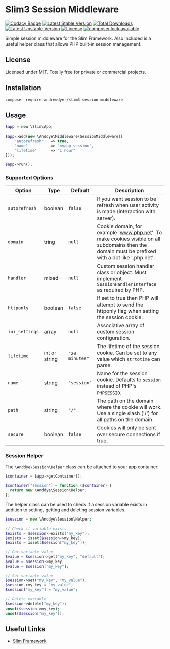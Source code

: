 # Slim3 Session Middleware

[![Codacy Badge](https://api.codacy.com/project/badge/Grade/66698967b6ec44949eb30795f09a435e)](https://www.codacy.com/app/andrewdyer/slim3-session-middleware?utm_source=github.com&amp;utm_medium=referral&amp;utm_content=andrewdyer/slim3-session-middleware&amp;utm_campaign=Badge_Grade)
[![Latest Stable Version](https://poser.pugx.org/andrewdyer/slim3-session-middleware/version)](https://packagist.org/packages/andrewdyer/slim3-session-middleware)
[![Total Downloads](https://poser.pugx.org/andrewdyer/slim3-session-middleware/downloads)](https://packagist.org/packages/andrewdyer/slim3-session-middleware)
[![Latest Unstable Version](https://poser.pugx.org/andrewdyer/slim3-session-middleware/v/unstable)](//packagist.org/packages/andrewdyer/slim3-session-middleware)
[![License](https://poser.pugx.org/andrewdyer/slim3-session-middleware/license)](https://packagist.org/packages/andrewdyer/slim3-session-middleware)
[![composer.lock available](https://poser.pugx.org/andrewdyer/slim3-session-middleware/composerlock)](https://packagist.org/packages/andrewdyer/slim3-session-middleware)

Simple session middleware for the Slim Framework. Also included is a useful helper class that allows PHP built-in session management.

## License

Licensed under MIT. Totally free for private or commercial projects.

## Installation

```bash
composer require andrewdyer/slim3-session-middleware
```

## Usage

```php
$app = new \Slim\App;
    
$app->add(new \Anddye\Middleware\SessionMiddleware([
    "autorefresh"   => true,
    "name"          => "myapp_session",
    "lifetime"      => "1 hour" 
]));
    
$app->run();
```

### Supported Options

| Option | Type | Default | Description |
| --- | --- | --- | --- |
| `autorefresh` | boolean | `false` | If you want session to be refresh when user activity is made (interaction with server). |
| `domain` | tring | `null` | Cookie domain, for example 'www.php.net'. To make cookies visible on  all subdomains then the domain must be prefixed with a dot like '.php.net'. |
| `handler` | mixed | `null` | Custom session handler class or object. Must implement `SessionHandlerInterface` as required by PHP. |
| `httponly` | boolean | `false` | If set to true then PHP will attempt to send the httponly flag when setting the session cookie. |
| `ini_settings` | array | `null` | Associative array of custom session configuration. |
| `lifetime` | int or string | `"20 minutes"` | The lifetime of the session cookie. Can be set to any value which `strtotime` can parse. |
| `name` | string | `"session"` | Name for the session cookie. Defaults to `session` instead of PHP's `PHPSESSID`. |
| `path` |string | `"/"` | The path on the domain where the cookie will work. Use a single slash ('/') for all paths on the domain. |
| `secure` | boolean | `false` | Cookies will only be sent over secure connections if true. |


### Session Helper

The `\Anddye\Session\Helper` class can be attached to your app container:

```php
$container = $app->getContainer();
    
$container["session"] = function ($container) {
  return new \Anddye\Session\Helper;
};
```

The helper class can be used to check if a session variable exists in addition to setting, getting and deleting session variables.

```php
$session = new \Anddye\Session\Helper;
    
// Check if variable exists
$exists = $session->exists("my_key");
$exists = isset($session->my_key);
$exists = isset($session["my_key"]);
    
// Get variable value
$value = $session->get("my_key", "default");
$value = $session->my_key;
$value = $session["my_key"];
    
// Set variable value
$session->set("my_key", "my_value");
$session->my_key = "my_value";
$session["my_key"] = "my_value";
    
// Delete variable
$session->delete("my_key");
unset($session->my_key);
unset($session["my_key"]);
```

## Useful Links

* [Slim Framework](https://www.slimframework.com)
